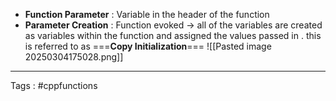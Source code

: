 - **Function Parameter** : Variable in the header of the function 
- **Parameter Creation** : Function evoked -> all of the variables are created as variables within the function and assigned the values passed in . this is referred to as ===**Copy Initialization**=== 
 ![[Pasted image 20250304175028.png]]
___
Tags :  #cppfunctions 
